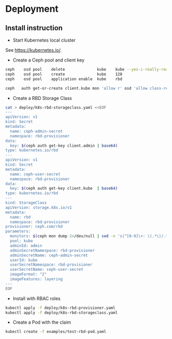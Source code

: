# Deployment

## Install instruction

* Start Kubernetes local cluster

See https://kubernetes.io/.

* Create a Ceph pool and client key

```bash
ceph    osd pool    delete              kube    kube --yes-i-really-really-mean-it
ceph    osd pool    create              kube    128
ceph    osd pool    application enable  kube    rbd

ceph   auth get-or-create client.kube mon 'allow r' osd 'allow class-read object_prefix rbd_children, allow rwx pool=kube' -o /etc/ceph/ceph.client.kube.keyring
```

* Create a RBD Storage Class

```bash
cat > deploy/k8s-rbd-storageclass.yaml <<EOF
---
apiVersion: v1
kind: Secret
metadata:
  name: ceph-admin-secret
  namespace: rbd-provisioner
data:
  key: $(ceph auth get-key client.admin | base64)
type: kubernetes.io/rbd
---
apiVersion: v1
kind: Secret
metadata:
  name: ceph-user-secret
  namespace: rbd-provisioner
data:
  key: $(ceph auth get-key client.kube  | base64)
type: kubernetes.io/rbd
---
kind: StorageClass
apiVersion: storage.k8s.io/v1
metadata:
  name: rbd
  namespace: rbd-provisioner
provisioner: ceph.com/rbd
parameters:
  monitors: $(ceph mon dump 2>/dev/null | sed -n 's|^[0-9]\+: \(.*\)/.*$|\1|p' | tr -s '\n' ',')
  pool: kube
  adminId: admin
  adminSecretNamespace: rbd-provisioner
  adminSecretName: ceph-admin-secret
  userId: kube
  userSecretNamespace: rbd-provisioner
  userSecretName: ceph-user-secret
  imageFormat: "2"
  imageFeatures: layering
---
EOF
```

* Install with RBAC roles

```bash
kubectl apply -f deploy/k8s-rbd-provisioner.yaml
kubectl apply -f deploy/k8s-rbd-storageclass.yaml
```

* Create a Pod with the claim

```bash
kubectl create -f examples/test-rbd-pod.yaml
```
